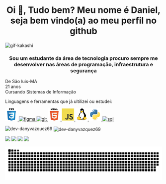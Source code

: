 <h1 align="center">Oi 👋, Tudo bem? Meu nome é Daniel, seja bem vindo(a) ao meu perfil no github</h1>
<img align="center" alt="gif-kakashi" src="https://c.tenor.com/wgoPpUqBxNwAAAAC/hi-anime.gif" height="90" widht="50">
<h3 align="center">Sou um estudante da área de tecnologia procuro sempre me desenvolver nas áreas de programação, infraestrutura e segurança</h3>
<p color ="blue" font-size="1px">De São luis-MA<br/>21 anos<br/>Cursando Sistemas de Informação
<p align="left>
<h3 align="left">Linguagens e ferramentas que já ultilizei ou estudei:</h3>
<p align="left"> <a href="https://www.w3schools.com/css/" target="_blank"> <img src="https://raw.githubusercontent.com/devicons/devicon/master/icons/css3/css3-original-wordmark.svg" alt="css3" width="40" height="40"/> </a> <a href="https://www.figma.com/" target="_blank"> <img 
scr="https://tenor.com/view/hi-anime-naruto-kakashi-wave-gif-13783216"
src="https://www.vectorlogo.zone/logos/figma/figma-icon.svg" alt="figma" width="40" height="40"/> </a> <a href="https://git-scm.com/" target="_blank"> <img src="https://www.vectorlogo.zone/logos/git-scm/git-scm-icon.svg" alt="git" width="40" height="40"/> </a> <a href="https://www.w3.org/html/" target="_blank"> <img src="https://raw.githubusercontent.com/devicons/devicon/master/icons/html5/html5-original-wordmark.svg" alt="html5" width="40" height="40"/> </a> <a href="https://developer.mozilla.org/en-US/docs/Web/JavaScript" target="_blank"> <img src="https://raw.githubusercontent.com/devicons/devicon/master/icons/javascript/javascript-original.svg" alt="javascript" width="40" height="40"/> </a> <a href="https://www.linux.org/" target="_blank"> <img src="https://raw.githubusercontent.com/devicons/devicon/master/icons/linux/linux-original.svg" alt="linux" width="40" height="40"/> </a> <a href="https://www.python.org" target="_blank"> <img src="https://raw.githubusercontent.com/devicons/devicon/master/icons/python/python-original.svg" alt="python" width="40" height="40"/> </a><a href="#" target="_blank"> <img src="https://cdn-icons-png.flaticon.com/512/288/288882.png" alt="sql" width="40" height="40"/> </a>
</p>
<img align="left" src="https://github-readme-stats.vercel.app/api/top-langs?username=dev-danyvazquez69&theme=dark&show_icons=true&locale=en&layout=compact" alt="dev-danyvazquez69" /></p>
<p>&nbsp;<img align="center" src="https://github-readme-stats.vercel.app/api?username=dev-danyvazquez69&theme=dark&show_icons=true&locale=en" alt="dev-danyvazquez69" /></p>

<div> 
  <a href="https://www.instagram.com/danyvazquez69/" target="_blank"><img src="https://img.shields.io/badge/-Instagram-%23E4405F?style=for-the-badge&logo=instagram&logoColor=white" target="_blank"></a>
 <a href="#" target="_blank"><img src="https://img.shields.io/badge/Discord-7289DA?style=for-the-badge&logo=discord&logoColor=white" target="_blank"></a> 
  <a href = "mailto:danyv7818@gmail.com"><img src="https://img.shields.io/badge/-Gmail-%23333?style=for-the-badge&logo=gmail&logoColor=white" target="_blank"></a>
  <a href="https://www.linkedin.com/in/daniel-dos-santos-pessoa/" target="_blank"><img src="https://img.shields.io/badge/-LinkedIn-%230077B5?style=for-the-badge&logo=linkedin&logoColor=white" target="_blank"></a> 
 
  ![Snake animation](https://github.com/Dev-DanyVazquez69/Dev-DanyVazquez69/blob/output/github-contribution-grid-snake.svg)
 
</div>

